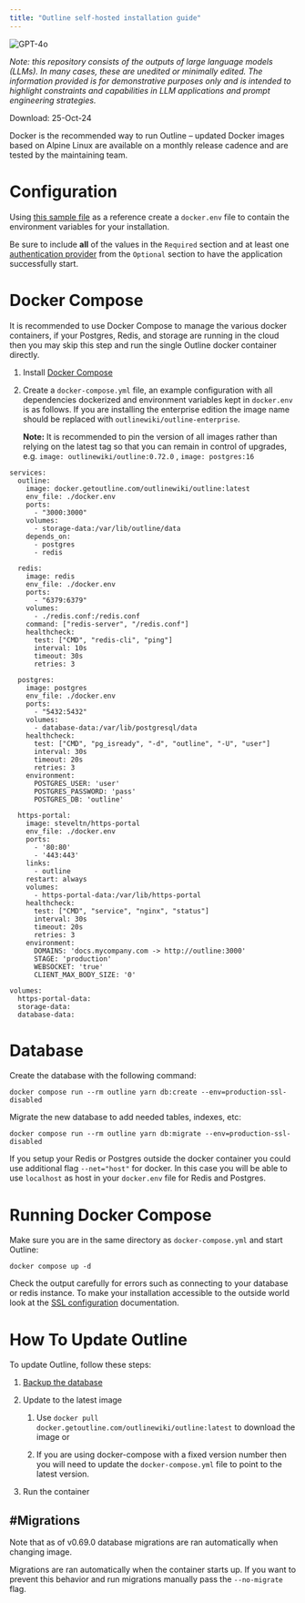 ```yaml
---
title: "Outline self-hosted installation guide"
---
```

![GPT-4o](https://img.shields.io/badge/GPT--4o-3333FF?style=for-the-badge&logo=openai&logoColor=white)



*Note: this repository consists of the outputs of large language models (LLMs). In many cases, these are unedited or minimally edited. The information provided is for demonstrative purposes only and is intended to highlight constraints and capabilities in LLM applications and prompt engineering strategies.*


Download: 25-Oct-24

Docker is the recommended way to run Outline – updated Docker images based on Alpine Linux are available on a monthly release cadence and are tested by the maintaining team.
#  Configuration

Using [this sample file](https://github.com/outline/outline/blob/main/.env.sample) as a reference create a `docker.env` file to contain the environment variables for your installation.

Be sure to include **all** of the values in the `Required` section and at least one [authentication provider](https://docs.getoutline.com/s/hosting/doc/authentication-7ViKRmRY5o) from the `Optional` section to have the application successfully start.

# Docker Compose

It is recommended to use Docker Compose to manage the various docker containers, if your Postgres, Redis, and storage are running in the cloud then you may skip this step and run the single Outline docker container directly.

  

1. Install [Docker Compose](https://docs.docker.com/compose/install/)
    
2. Create a `docker-compose.yml` file, an example configuration with all dependencies dockerized and environment variables kept in `docker.env` is as follows. If you are installing the enterprise edition the image name should be replaced with `outlinewiki/outline-enterprise`.  
      
    **Note:** It is recommended to pin the version of all images rather than relying on the latest tag so that you can remain in control of upgrades, e.g. `image: outlinewiki/outline:0.72.0` , `image: postgres:16`
    

  

```
services:
  outline:
    image: docker.getoutline.com/outlinewiki/outline:latest
    env_file: ./docker.env
    ports:
      - "3000:3000"
    volumes:
      - storage-data:/var/lib/outline/data
    depends_on:
      - postgres
      - redis

  redis:
    image: redis
    env_file: ./docker.env
    ports:
      - "6379:6379"
    volumes:
      - ./redis.conf:/redis.conf
    command: ["redis-server", "/redis.conf"]
    healthcheck:
      test: ["CMD", "redis-cli", "ping"]
      interval: 10s
      timeout: 30s
      retries: 3

  postgres:
    image: postgres
    env_file: ./docker.env
    ports:
      - "5432:5432"
    volumes:
      - database-data:/var/lib/postgresql/data
    healthcheck:
      test: ["CMD", "pg_isready", "-d", "outline", "-U", "user"]
      interval: 30s
      timeout: 20s
      retries: 3
    environment:
      POSTGRES_USER: 'user'
      POSTGRES_PASSWORD: 'pass'
      POSTGRES_DB: 'outline'

  https-portal:
    image: steveltn/https-portal
    env_file: ./docker.env
    ports:
      - '80:80'
      - '443:443'
    links:
      - outline
    restart: always
    volumes:
      - https-portal-data:/var/lib/https-portal
    healthcheck:
      test: ["CMD", "service", "nginx", "status"]
      interval: 30s
      timeout: 20s
      retries: 3
    environment:
      DOMAINS: 'docs.mycompany.com -> http://outline:3000'
      STAGE: 'production'
      WEBSOCKET: 'true'
      CLIENT_MAX_BODY_SIZE: '0'

volumes:
  https-portal-data:
  storage-data:
  database-data:
```

  

# Database

Create the database with the following command:

```
docker compose run --rm outline yarn db:create --env=production-ssl-disabled
```

  

Migrate the new database to add needed tables, indexes, etc:

```
docker compose run --rm outline yarn db:migrate --env=production-ssl-disabled
```

  

If you setup your Redis or Postgres outside the docker container you could use additional flag `--net="host"` for docker. In this case you will be able to use `localhost` as host in your `docker.env` file for Redis and Postgres.

# Running Docker Compose

Make sure you are in the same directory as `docker-compose.yml` and start Outline:

```
docker compose up -d
```

  

Check the output carefully for errors such as connecting to your database or redis instance. To make your installation accessible to the outside world look at the [SSL configuration](https://docs.getoutline.com/s/hosting/doc/ssl-pzk7WO8d1n) documentation.

# How To Update Outline

To update Outline, follow these steps:

1. [Backup the database](https://docs.getoutline.com/s/hosting/doc/backups-KZtPOADCHG)
    
2. Update to the latest image
    
    1. Use `docker pull docker.getoutline.com/outlinewiki/outline:latest` to download the image or
        
    2. If you are using docker-compose with a fixed version number then you will need to update the `docker-compose.yml` file to point to the latest version.
        
3. Run the container
    

## #Migrations

Note that as of v0.69.0 database migrations are ran automatically when changing image.

Migrations are ran automatically when the container starts up. If you want to prevent this behavior and run migrations manually pass the `--no-migrate` flag.


